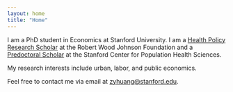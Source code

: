 ```yaml
---
layout: home
title: "Home"
---
```


I am a PhD student in Economics at Stanford University. I am a [Health Policy Research Scholar](https://healthpolicyresearch-scholars.org) at the Robert Wood Johnson Foundation and a [Predoctoral Scholar](https://med.stanford.edu/phs/about/people/postdocs.html) at the Stanford Center for Population Health Sciences.

My research interests include urban, labor, and public economics.

Feel free to contact me via email at [zyhuang@stanford.edu](mailto:zyhuang@stanford.edu).